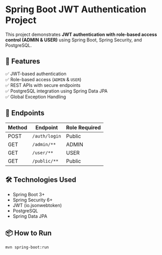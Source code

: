 # Spring Boot JWT Authentication Project

This project demonstrates **JWT authentication with role-based access control (ADMIN & USER)** using Spring Boot, Spring Security, and PostgreSQL.

## 🚀 Features
✅ JWT-based authentication  
✅ Role-based access (`ADMIN` & `USER`)  
✅ REST APIs with secure endpoints  
✅ PostgreSQL integration using Spring Data JPA  
✅ Global Exception Handling  

## 🔗 Endpoints
| Method | Endpoint          | Role Required |
|--------|-------------------|--------------|
| POST   | `/auth/login`     | Public       |
| GET    | `/admin/**`       | ADMIN        |
| GET    | `/user/**`        | USER         |
| GET    | `/public/**`      | Public       |

## 🛠️ Technologies Used
- Spring Boot 3+
- Spring Security 6+
- JWT (io.jsonwebtoken)
- PostgreSQL
- Spring Data JPA

## 📦 How to Run
```sh
mvn spring-boot:run
